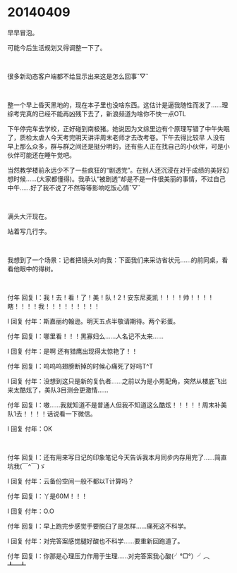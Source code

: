 # 20140409

早早冒泡。

可能今后生活规划又得调整一下了。

<br/>

很多新动态客户端都不给显示出来这是怎么回事ˇ▽ˇ

<br/>

整一个早上昏天黑地的，现在本子里也没啥东西。这估计是逼我随性而发了……理综考完真的已经不能再凶残下去了，新浪频道为啥你不快一点OTL

下午停完车去学校，正好碰到南极猪。她说因为文综里边有个原理写错了中午失眠了，质检太虐人今天考完明天讲评周末老师才去改考卷。下午去得比较早 人没有早上那么众多，群与群之间还是挺分明的，还有些人正在找自己的小伙伴，可是小伙伴可能还在睡午觉吧。

当然教学楼前永远少不了一些疯狂的“剧透党”。在别人还沉浸在对于成绩的美好幻想时候……(大家都懂得)。我承认“被剧透”却是不是一件很美丽的事情，不过自己中午……好了我不说了不然等等影响吃饭心情ˇ▽ˇ

<br/>

满头大汗现在。

站着写几行字。

<br/>

我想到了一个场景：记者把镜头对向我：下面我们来采访省状元……的前同桌，看看他眼中的得树。

<br/>

付年 回复 I：我！去！看！了！美！队！2！安东尼麦凯！！！！帅！！！！瞎！！！！我！！！！！！！！！

I 回复 付年：斯嘉丽约翰逊。明天五点半敬请期待。两个彩蛋。

付年 回复 I：哪里看！！！黑寡妇么……人名记不太来……

I 回复 付年：是啊 还有猎鹰出现得太惊艳了！！

付年 回复 I：呜呜呜翅膀断掉的时候心痛死了好吗T^T

I 回复 付年：没想到这只是新的复仇者……之前以为是小男配角，突然从楼底飞出来太酷炫了，美队3目测会更激情……

付年 回复 I：嗷……我就知道不是普通人但我不知道这么酷炫！！！！！周末补美队1去！！！！话说看一下微信。

I 回复 付年：OK

<br/>

付年 回复 I：还有用来写日记的印象笔记今天告诉我本月同步内存用完了…...简直坑我(￣^￣)ゞ

I 回复 付年：云备份空间一般不都以T计算吗？

付年 回复 I：丫是60M！！！

I 回复 付年：O.O

付年 回复 I：早上跑完步感觉手要脱臼了是怎样……痛死这不科学。

I 回复 付年：对完答案感觉腿好酸也不科学……要重新回跑道了。

付年 回复 I：你那是心理压力作用于生理……对完答案我心酸(╯°□°）╯︵ ┻━┻